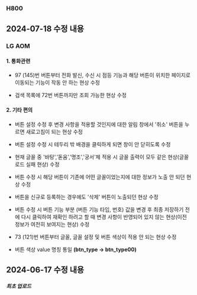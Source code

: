 ### H800

## 2024-07-18 수정 내용

### LG AOM

#### 1. 통화관련
- 97 (145)번 버튼부터 전화 발신, 수신 시 점등 기능과 해당 버튼이 위치한 페이지로 이동되는 기능이 작동 안 하는 현상 수정   

- 검색 목록에 72번 버튼까지만 조회 가능한 현상 수정   

#### 2. 기타 편의
- 버튼 설정 수정 후 변경 사항을 적용할 것인지에 대한 알림 창에서 '취소' 버튼을 누르면 새로고침이 되는 현상 수정   

- 버튼 설정 수정 시 테두리 밖 배경을 클릭하게 되면 창이 안 닫히도록 수정

- 현재 글꼴 중 '바탕','돋움','명조','궁서'체 적용 시 글꼴 출력이 모두 같은 현상(글꼴 로드 실패 현상) 수정   

- 버튼 수정 시 해당 버튼이 기존에 어떤 글꼴이었는지에 대한 정보가 노출 안 되던 현상 수정
  
- 버튼을 신규로 등록하는 경우에도 '삭제' 버튼이 노출되던 현상 수정   

- 버튼 수정 시 버튼 기능 부분 (버튼 기능 타입, 번호) 값을 변경 후 최종 저장하기 전에 다시 클릭하여 재확인 하려고 할 때 변경 사항이 반영되어 있지 않는 현상(이전 정보가 여전히 보여지는 현상) 수정

- 73 (121)번 버튼부터 글꼴, 글꼴 설정 및 버튼 색상이 적용 안 되는 현상 수정

- 버튼 색상 value 명칭 통일 **(btn_type -> btn_type00)**



## 2024-06-17 수정 내용

##### 최초 업로드
